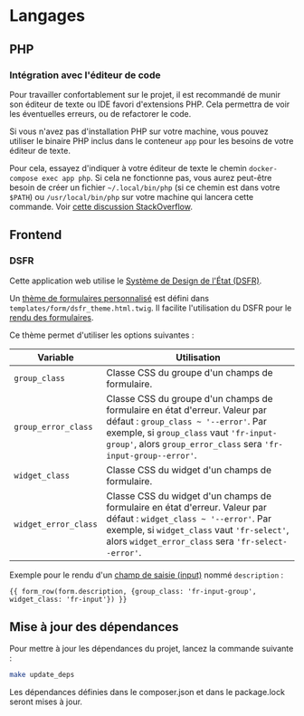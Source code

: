 # Langages

## PHP

### Intégration avec l'éditeur de code

Pour travailler confortablement sur le projet, il est recommandé de munir son éditeur de texte ou IDE favori d'extensions PHP. Cela permettra de voir les éventuelles erreurs, ou de refactorer le code.

Si vous n'avez pas d'installation PHP sur votre machine, vous pouvez utiliser le binaire PHP inclus dans le conteneur `app` pour les besoins de votre éditeur de texte.

Pour cela, essayez d'indiquer à votre éditeur de texte le chemin `docker-compose exec app php`. Si cela ne fonctionne pas, vous aurez peut-être besoin de créer un fichier `~/.local/bin/php` (si ce chemin est dans votre `$PATH`) ou `/usr/local/bin/php` sur votre machine qui lancera cette commande. Voir [cette discussion StackOverflow](https://stackoverflow.com/questions/53501925/visualstudio-code-php-executablepath-in-docker).

## Frontend

### DSFR

Cette application web utilise le [Système de Design de l'État (DSFR)](https://www.systeme-de-design.gouv.fr).

Un [thème de formulaires personnalisé](https://symfony.com/doc/current/form/form_themes.html#reusing-parts-of-a-built-in-form-theme) est défini dans `templates/form/dsfr_theme.html.twig`. Il facilite l'utilisation du DSFR pour le [rendu des formulaires](https://symfony.com/doc/current/form/form_customization.html).

Ce thème permet d'utiliser les options suivantes :

| Variable | Utilisation |
|---|---|
| `group_class` | Classe CSS du groupe d'un champs de formulaire. |
| `group_error_class` | Classe CSS du groupe d'un champs de formulaire en état d'erreur. Valeur par défaut : `group_class ~ '--error'`. Par exemple, si `group_class` vaut `'fr-input-group'`, alors `group_error_class` sera `'fr-input-group--error'`. |
| `widget_class` | Classe CSS du widget d'un champs de formulaire. |
| `widget_error_class` | Classe CSS du widget d'un champs de formulaire en état d'erreur. Valeur par défaut : `widget_class ~ '--error'`. Par exemple, si `widget_class` vaut `'fr-select'`, alors `widget_error_class` sera `'fr-select--error'`. |

Exemple pour le rendu d'un [champ de saisie (input)](https://www.systeme-de-design.gouv.fr/elements-d-interface/composants/champ-de-saisie) nommé `description` :

```twig
{{ form_row(form.description, {group_class: 'fr-input-group', widget_class: 'fr-input'}) }}
```

## Mise à jour des dépendances

Pour mettre à jour les dépendances du projet, lancez la commande suivante :

```bash
make update_deps
```

Les dépendances définies dans le composer.json et dans le package.lock seront mises à jour.
